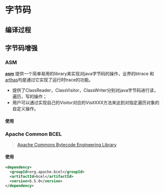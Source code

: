 # 字节码

## 编译过程



## 字节码增强

### ASM

[**asm**](https://asm.ow2.io/) 提供一个简单易用的library来实现对java字节码的操作，业界的btrace 和 [arthas](https://link.zhihu.com/?target=https%3A//alibaba.github.io/arthas/)均是通过它实现了运行时trace的功能。

- 提供了ClassReader，ClassVisitor，ClassWriter分别对java字节码进行读，遍历，写的操作；
- 用户可以通过实现自己的Visitor对应的VisitXXX方法来达到对指定遍历对象的自定义操作。

#### 使用



### Apache Common BCEL

> [Apache Commons Bytecode Engineering Library](https://github.com/apache/commons-bcel)



#### 使用

```xml
<dependency>
  <groupId>org.apache.bcel</groupId>
  <artifactId>bcel</artifactId>
  <version>6.5.0</version>
</dependency>
```



